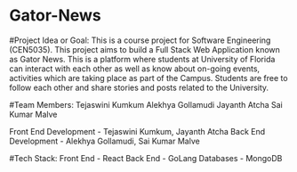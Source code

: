# Gator-News

#Project Idea or Goal: 
This is a course project for Software Engineering (CEN5035). This project aims to build a Full Stack Web Application known as Gator News. This is a platform where students at University of Florida can interact with each other as well as know about on-going events, activities which are taking place as part of the Campus. Students are free to follow each other and share stories and posts related to the University.  

#Team Members: 
Tejaswini Kumkum
Alekhya Gollamudi
Jayanth Atcha
Sai Kumar Malve 

Front End Development - Tejaswini Kumkum, Jayanth Atcha
Back End Development - Alekhya Gollamudi, Sai Kumar Malve 

#Tech Stack:
Front End - React
Back End - GoLang 
Databases - MongoDB
